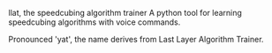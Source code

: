 llat, the speedcubing algorithm trainer
A python tool for learning speedcubing algorithms with voice commands. 

Pronounced 'yat', the name derives from Last Layer Algorithm Trainer. 
